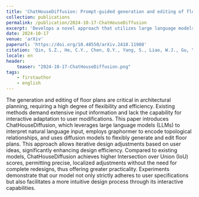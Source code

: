 ```yaml
---
title: 'ChatHouseDiffusion: Prompt-guided generation and editing of floor plans'
collection: publications
permalink: /publication/2024-10-17-ChatHouseDiffusion
excerpt: 'Develops a novel approach that utilizes large language models, graphormer, and diffusion models to generate and edit floor plans interactively.'
date: 2024-10-17
venue: 'arXiv'
paperurl: 'https://doi.org/10.48550/arXiv.2410.11908'
citation: 'Qin, S.Z., He, C.Y., Chen, Q.Y., Yang, S., Liao, W.J., Gu, Y., Lu, X.Z., 2024. ChatHouseDiffusion: Prompt-guided generation and editing of floor plans. https://doi.org/10.48550/arXiv.2410.11908'
locale: en
header:
    teaser: "2024-10-17-ChatHouseDiffusion.png"
tags: 
    - firstauthor
    - english
---
```


The generation and editing of floor plans are critical in architectural planning, requiring a high degree of flexibility and efficiency. Existing methods demand extensive input information and lack the capability for interactive adaptation to user modifications. This paper introduces ChatHouseDiffusion, which leverages large language models (LLMs) to interpret natural language input, employs graphormer to encode topological relationships, and uses diffusion models to flexibly generate and edit floor plans. This approach allows iterative design adjustments based on user ideas, significantly enhancing design efficiency. Compared to existing models, ChatHouseDiffusion achieves higher Intersection over Union (IoU) scores, permitting precise, localized adjustments without the need for complete redesigns, thus offering greater practicality. Experiments demonstrate that our model not only strictly adheres to user specifications but also facilitates a more intuitive design process through its interactive capabilities.